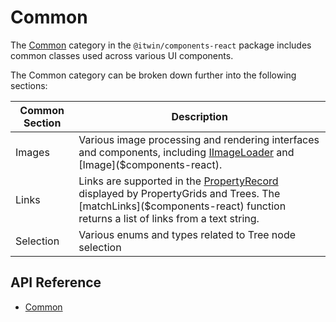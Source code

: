 # Common

The [Common]($components-react:Common) category in the `@itwin/components-react` package includes
common classes used across various UI components.

The Common category can be broken down further into the following sections:

|Common Section|Description
|-----|-----
|Images|Various image processing and rendering interfaces and components, including [IImageLoader]($components-react) and [Image]($components-react).
|Links|Links are supported in the [PropertyRecord]($appui-abstract) displayed by PropertyGrids and Trees. The [matchLinks]($components-react) function returns a list of links from a text string.
|Selection|Various enums and types related to Tree node selection

## API Reference

- [Common]($components-react:Common)
